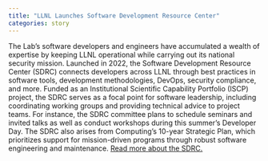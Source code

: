 ```yaml
---
title: "LLNL Launches Software Development Resource Center"
categories: story
---
```


The Lab’s software developers and engineers have accumulated a wealth of expertise by keeping LLNL operational while carrying out its national security mission. Launched in 2022, the Software Development Resource Center (SDRC) connects developers across LLNL through best practices in software tools, development methodologies, DevOps, security compliance, and more. Funded as an Institutional Scientific Capability Portfolio (ISCP) project, the SDRC serves as a focal point for software leadership, including coordinating working groups and providing technical advice to project teams. For instance, the SDRC committee plans to schedule seminars and invited talks as well as conduct workshops during this summer’s Developer Day. The SDRC also arises from Computing’s 10-year Strategic Plan, which prioritizes support for mission-driven programs through robust software engineering and maintenance. [Read more about the SDRC.](https://computing.llnl.gov/projects/sdrc)
